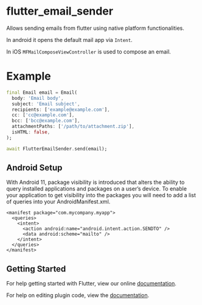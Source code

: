 # flutter_email_sender

Allows sending emails from flutter using native platform functionalities.

In android it opens the default mail app via `Intent`. 

In iOS `MFMailComposeViewController` is used to compose an email.

# Example

```dart
final Email email = Email(
  body: 'Email body',
  subject: 'Email subject',
  recipients: ['example@example.com'],
  cc: ['cc@example.com'],
  bcc: ['bcc@example.com'],
  attachmentPaths: ['/path/to/attachment.zip'],
  isHTML: false,
);

await FlutterEmailSender.send(email);

``` 

## Android Setup

With Android 11, package visibility is introduced that alters the ability to query installed applications and packages on a user’s device. To enable your application to get visibility into the packages you will need to add a list of queries into your AndroidManifest.xml.

```
<manifest package="com.mycompany.myapp">
  <queries>
    <intent>
      <action android:name="android.intent.action.SENDTO" />
      <data android:scheme="mailto" />
    </intent>
  </queries>
</manifest>
```

## Getting Started

For help getting started with Flutter, view our online
[documentation](https://flutter.io/).

For help on editing plugin code, view the [documentation](https://flutter.io/developing-packages/#edit-plugin-package).
